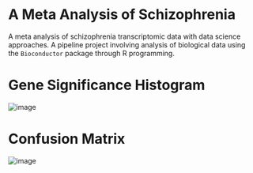 # A Meta Analysis of Schizophrenia

A meta analysis of schizophrenia transcriptomic data with data science approaches. A pipeline project involving analysis of biological data
using the `Bioconductor` package through R programming.

# Gene Significance Histogram
![image](https://user-images.githubusercontent.com/39878880/158024610-de10468d-1e41-4f37-8553-3e1b48e24140.png)

# Confusion Matrix
![image](https://user-images.githubusercontent.com/39878880/158024618-907ad733-d304-4bc2-81d1-800a28160244.png)

